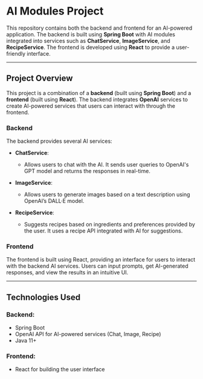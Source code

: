 # AI Modules Project

This repository contains both the backend and frontend for an AI-powered application. The backend is built using **Spring Boot** with AI modules integrated into services such as **ChatService**, **ImageService**, and **RecipeService**. The frontend is developed using **React** to provide a user-friendly interface.

---

## Project Overview

This project is a combination of a **backend** (built using **Spring Boot**) and a **frontend** (built using **React**). The backend integrates **OpenAI** services to create AI-powered services that users can interact with through the frontend.

### Backend
The backend provides several AI services:
- **ChatService**: 
  - Allows users to chat with the AI. It sends user queries to OpenAI's GPT model and returns the responses in real-time.
  
- **ImageService**: 
  - Allows users to generate images based on a text description using OpenAI’s DALL·E model.

- **RecipeService**: 
  - Suggests recipes based on ingredients and preferences provided by the user. It uses a recipe API integrated with AI for suggestions.


### Frontend
The frontend is built using React, providing an interface for users to interact with the backend AI services. Users can input prompts, get AI-generated responses, and view the results in an intuitive UI.

---



## Technologies Used
### Backend:

- Spring Boot
- OpenAI API for AI-powered services (Chat, Image, Recipe)
- Java 11+
### Frontend:

- React for building the user interface
